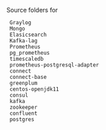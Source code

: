 Source folders for 
     
     Graylog 
     Mongo
     Elasicsearch
     Kafka-lag 
     Prometheus
     pg_prometheus
     timescaledb
     prometheus-postgresql-adapter
     connect
     connect-base
     greenplum
     centos-openjdk11     
     consul
     kafka
     zookeeper
     confluent
     postgres
